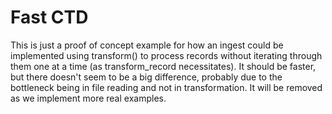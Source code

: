 # Fast CTD

This is just a proof of concept example for how an ingest could be implemented using transform() to process records without iterating through them one at a time (as transform_record necessitates). It should be faster, but there doesn't seem to be a big difference, probably due to the bottleneck being in file reading and not in transformation. It will be removed as we implement more real examples.


